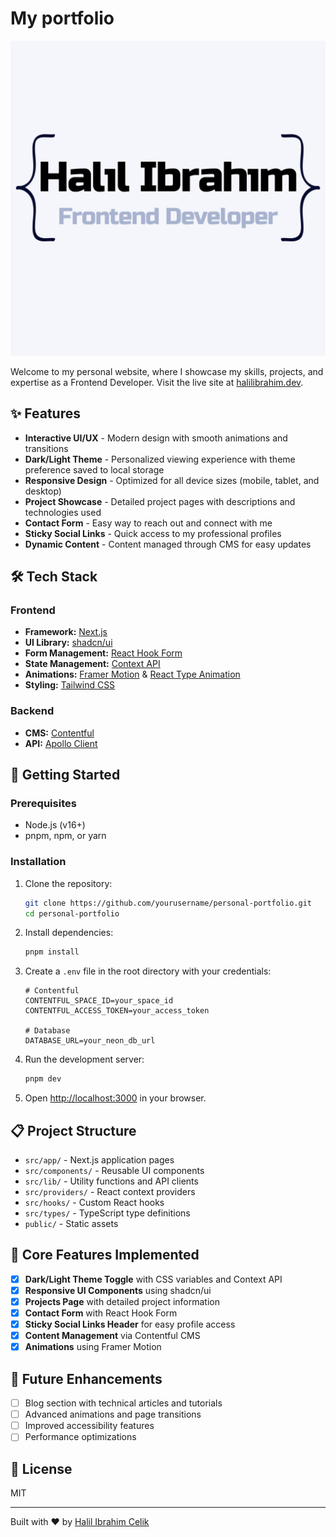 # My portfolio

![Portfolio Banner](public/logo.jpg)

Welcome to my personal website, where I showcase my skills, projects, and expertise as a Frontend Developer. Visit the live site at [halilibrahim.dev](https://www.halilibrahim.dev/).

## ✨ Features

- **Interactive UI/UX** - Modern design with smooth animations and transitions
- **Dark/Light Theme** - Personalized viewing experience with theme preference saved to local storage
- **Responsive Design** - Optimized for all device sizes (mobile, tablet, and desktop)
- **Project Showcase** - Detailed project pages with descriptions and technologies used
- **Contact Form** - Easy way to reach out and connect with me
- **Sticky Social Links** - Quick access to my professional profiles
- **Dynamic Content** - Content managed through CMS for easy updates

## 🛠️ Tech Stack

### Frontend

- **Framework:** [Next.js](https://nextjs.org/)
- **UI Library:** [shadcn/ui](https://ui.shadcn.com/)
- **Form Management:** [React Hook Form](https://react-hook-form.com/)
- **State Management:** [Context API](https://reactjs.org/docs/context.html)
- **Animations:** [Framer Motion](https://www.framer.com/motion/) & [React Type Animation](https://www.npmjs.com/package/react-type-animation)
- **Styling:** [Tailwind CSS](https://tailwindcss.com/)

### Backend

- **CMS:** [Contentful](https://www.contentful.com/)
- **API:** [Apollo Client](https://www.apollographql.com/docs/react/)

## 🚀 Getting Started

### Prerequisites

- Node.js (v16+)
- pnpm, npm, or yarn

### Installation

1. Clone the repository:

   ```bash
   git clone https://github.com/yourusername/personal-portfolio.git
   cd personal-portfolio
   ```

2. Install dependencies:

   ```bash
   pnpm install
   ```

3. Create a `.env` file in the root directory with your credentials:

   ```
   # Contentful
   CONTENTFUL_SPACE_ID=your_space_id
   CONTENTFUL_ACCESS_TOKEN=your_access_token

   # Database
   DATABASE_URL=your_neon_db_url
   ```

4. Run the development server:

   ```bash
   pnpm dev
   ```

5. Open [http://localhost:3000](http://localhost:3000) in your browser.

## 📋 Project Structure

- `src/app/` - Next.js application pages
- `src/components/` - Reusable UI components
- `src/lib/` - Utility functions and API clients
- `src/providers/` - React context providers
- `src/hooks/` - Custom React hooks
- `src/types/` - TypeScript type definitions
- `public/` - Static assets

## 🌟 Core Features Implemented

- [x] **Dark/Light Theme Toggle** with CSS variables and Context API
- [x] **Responsive UI Components** using shadcn/ui
- [x] **Projects Page** with detailed project information
- [x] **Contact Form** with React Hook Form
- [x] **Sticky Social Links Header** for easy profile access
- [x] **Content Management** via Contentful CMS
- [x] **Animations** using Framer Motion

## 🔮 Future Enhancements

- [ ] Blog section with technical articles and tutorials
- [ ] Advanced animations and page transitions
- [ ] Improved accessibility features
- [ ] Performance optimizations

## 📝 License

MIT

---

Built with ❤️ by [Halil Ibrahim Celik](https://www.halilibrahim.dev)
